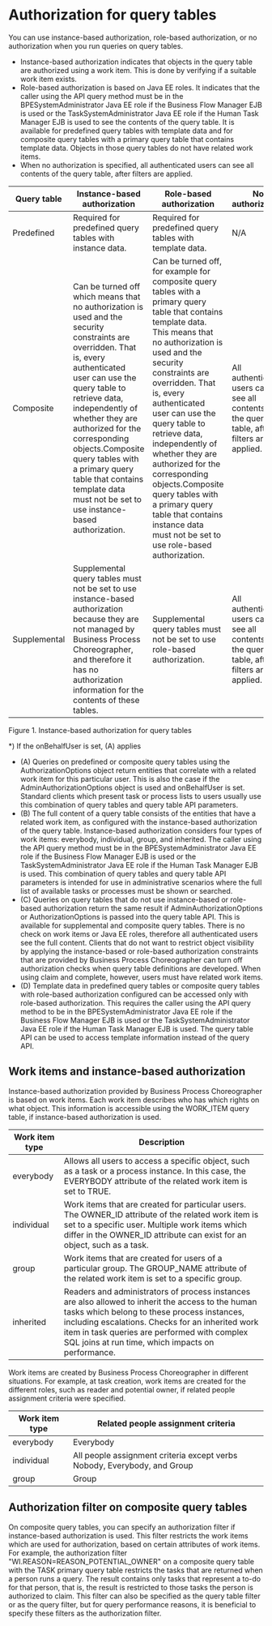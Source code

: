 <!-- image -->

# Authorization for query tables

You can use instance-based authorization, role-based authorization,
or no authorization when you run queries on query tables.

- Instance-based authorization indicates that objects in the query
table are authorized using a work item. This is done by verifying
if a suitable work item exists.
- Role-based authorization is based on Java EE roles. It indicates
that the caller using the API query method must be in the BPESystemAdministrator
Java EE role if the Business Flow Manager EJB is used or the TaskSystemAdministrator
Java EE role if the Human Task Manager EJB is used to see the contents
of the query table. It is available for predefined query tables with
template data and for composite query tables with a primary query
table that contains template data. Objects in those query tables do
not have related work items.
- When no authorization is specified, all authenticated users can
see all contents of the query table, after filters are applied.

| Query table   | Instance-based authorization                                                                                                                                                                                                                                                                                                                                                                       | Role-based authorization                                                                                                                                                                                                                                                                                                                                                                                                                                                                      | No authorization                                                                            |
|---------------|----------------------------------------------------------------------------------------------------------------------------------------------------------------------------------------------------------------------------------------------------------------------------------------------------------------------------------------------------------------------------------------------------|-----------------------------------------------------------------------------------------------------------------------------------------------------------------------------------------------------------------------------------------------------------------------------------------------------------------------------------------------------------------------------------------------------------------------------------------------------------------------------------------------|---------------------------------------------------------------------------------------------|
| Predefined    | Required for predefined query tables with instance data.                                                                                                                                                                                                                                                                                                                                           | Required for predefined query tables with template data.                                                                                                                                                                                                                                                                                                                                                                                                                                      | N/A                                                                                         |
| Composite     | Can be turned off which means that no authorization is used and the security constraints are overridden. That is, every authenticated user can use the query table to retrieve data, independently of whether they are authorized for the corresponding objects.Composite query tables with a primary query table that contains template data must not be set to use instance-based authorization. | Can be turned off, for example for composite query tables with a primary query table that contains template data. This means that no authorization is used and the security constraints are overridden. That is, every authenticated user can use the query table to retrieve data, independently of whether they are authorized for the corresponding objects.Composite query tables with a primary query table that contains instance data must not be set to use role-based authorization. | All authenticated users can see all contents of the query table, after filters are applied. |
| Supplemental  | Supplemental query tables must not be set to use instance-based authorization because they are not managed by Business Process Choreographer, and therefore it has no authorization information for the contents of these tables.                                                                                                                                                                  | Supplemental query tables must not be set to use role-based authorization.                                                                                                                                                                                                                                                                                                                                                                                                                    | All authenticated users can see all contents of the query table, after filters are applied. |

Figure 1. Instance-based
authorization for query tables

<!-- image -->

*) If the onBehalfUser is set, (A) applies

- (A) Queries on predefined or composite query tables using the
AuthorizationOptions object return entities that correlate with a
related work item for this particular user. This is also the case
if the AdminAuthorizationOptions object is used and onBehalfUser is
set. Standard clients which present task or process lists to users
usually use this combination of query tables and query table API parameters.
- (B) The full content of a query table consists of the entities
that have a related work item, as configured with the instance-based
authorization of the query table. Instance-based authorization considers
four types of work items: everybody, individual, group, and inherited.
The caller using the API query method must be in the BPESystemAdministrator
Java EE role if the Business Flow Manager EJB is used or the TaskSystemAdministrator
Java EE role if the Human Task Manager EJB is used. This combination
of query tables and query table API parameters is intended for use
in administrative scenarios where the full list of available tasks
or processes must be shown or searched.
- (C) Queries on query tables that do not use instance-based or
role-based authorization return the same result if AdminAuthorizationOptions
or AuthorizationOptions is passed into the query table API. This is
available for supplemental and composite query tables. There is no
check on work items or Java EE roles, therefore all authenticated
users see the full content. Clients that do not want to restrict object
visibility by applying the instance-based or role-based authorization
constraints that are provided by Business Process Choreographer can
turn off authorization checks when query table definitions are developed.
When using claim and complete, however, users must have related work
items.
- (D) Template data in predefined query tables or composite query
tables with role-based authorization configured can be accessed only
with role-based authorization. This requires the caller using the
API query method to be in the BPESystemAdministrator Java EE role
if the Business Flow Manager EJB is used or the TaskSystemAdministrator
Java EE role if the Human Task Manager EJB is used. The query table
API can be used to access template information instead of the query
API.

## Work items and instance-based authorization

Instance-based
authorization provided by Business Process Choreographer is based
on work items. Each work item describes who has which rights on what
object. This information is accessible using the WORK\_ITEM query table,
if instance-based authorization is used.

| Work item type   | Description                                                                                                                                                                                                                                                                                                 |
|------------------|-------------------------------------------------------------------------------------------------------------------------------------------------------------------------------------------------------------------------------------------------------------------------------------------------------------|
| everybody        | Allows all users to access a specific object, such as a task or a process instance. In this case, the EVERYBODY attribute of the related work item is set to TRUE.                                                                                                                                          |
| individual       | Work items that are created for particular users. The OWNER\_ID attribute of the related work item is set to a specific user. Multiple work items which differ in the OWNER\_ID attribute can exist for an object, such as a task.                                                                            |
| group            | Work items that are created for users of a particular group. The GROUP\_NAME attribute of the related work item is set to a specific group.                                                                                                                                                                  |
| inherited        | Readers and administrators of process instances are also allowed to inherit the access to the human tasks which belong to these process instances, including escalations. Checks for an inherited work item in task queries are performed with complex SQL joins at run time, which impacts on performance. |

Work items are created by Business Process Choreographer
in different situations. For example, at task creation, work items
are created for the different roles, such as reader and potential
owner, if related people assignment criteria were specified.

| Work item type   | Related people assignment criteria                                       |
|------------------|--------------------------------------------------------------------------|
| everybody        | Everybody                                                                |
| individual       | All people assignment criteria except verbs Nobody, Everybody, and Group |
| group            | Group                                                                    |

## Authorization filter on composite query tables

On
composite query tables, you can specify an authorization filter if
instance-based authorization is used. This filter restricts the work
items which are used for authorization, based on certain attributes
of work items. For example, the authorization filter "WI.REASON=REASON\_POTENTIAL\_OWNER" on
a composite query table with the TASK primary query table restricts
the tasks that are returned when a person runs a query. The result
contains only tasks that represent a to-do for that person, that is,
the result is restricted to those tasks the person is authorized to
claim. This filter can also be specified as the query table filter
or as the query filter, but for query performance reasons, it is beneficial
to specify these filters as the authorization filter.
